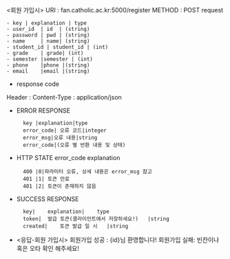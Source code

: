 <회원 가입시>
URI : fan.catholic.ac.kr:5000/register
METHOD : POST
    request
    
    - key | explanation | type
    - user_id  | id  | (string)
    - password | pwd | (string)
    - name     | name| (string)
    - student_id | student_id | (int)
    - grade    | grade| (int)
    - semester |semester | (int)
    - phone    |phone |(string)
    - email    |email |(string)
    
- response code

Header : Content-Type : application/json

- ERROR RESPONSE

        key |explanation|type
        error_code|	오류 코드|integer
        error_msg|오류 내용|string
        error_code|(오류 별 반환 내용 및 상태)

- HTTP STATE	error_code	explanation

        400	|0|파라미터 오류, 상세 내용은 error_msg 참고
        401	|1|	토큰 만료
        401	|2|	토큰이 존재하지 않음
    
- SUCCESS RESPONSE

        key|	explanation|	type
        token|	발급 토큰(클라이언트에서 저장하세요!)	|string
        created|	토큰 발급 일 시	|string

- <응답-회원 가입시>
회원가입 성공 : {id}님 환영합니다!
회원가입 실패: 빈칸이나 혹은 오타 확인 해주세요!